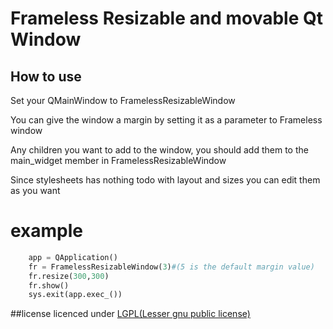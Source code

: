 # Frameless Resizable and movable Qt Window
## How to use 
Set your QMainWindow to FramelessResizableWindow
 
 You can give the window a margin by setting it as a parameter to Frameless window

Any children you want to add to the window, you should add them to the main_widget member in FramelessResizableWindow

Since stylesheets has nothing todo with layout and sizes you can edit them as you want

# example
```python
    app = QApplication()
    fr = FramelessResizableWindow(3)#(5 is the default margin value)
    fr.resize(300,300)
    fr.show()
    sys.exit(app.exec_()) 
```
##license
licenced under [LGPL(Lesser gnu public license)](https://opensource.org/licenses/lgpl-3.0.html)
